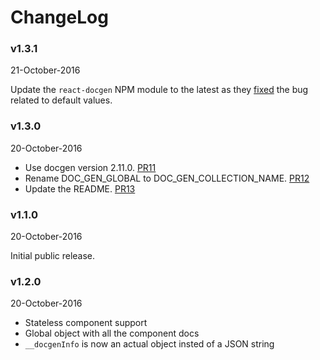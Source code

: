 # ChangeLog

### v1.3.1
21-October-2016

Update the `react-docgen` NPM module to the latest as they [fixed](https://github.com/reactjs/react-docgen/issues/131) the bug related to default values.

### v1.3.0
20-October-2016

* Use docgen version 2.11.0. [PR11](https://github.com/kadirahq/babel-plugin-react-docgen/pull/11)
* Rename DOC_GEN_GLOBAL to DOC_GEN_COLLECTION_NAME. [PR12](https://github.com/kadirahq/babel-plugin-react-docgen/pull/12)
* Update the README. [PR13](https://github.com/kadirahq/babel-plugin-react-docgen/pull/13)

### v1.1.0
20-October-2016

Initial public release.

### v1.2.0
20-October-2016

* Stateless component support
* Global object with all the component docs
* `__docgenInfo` is now an actual object insted of a JSON string
